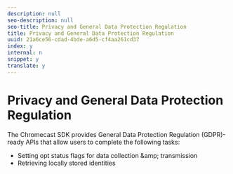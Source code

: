 ```yaml
---
description: null
seo-description: null
seo-title: Privacy and General Data Protection Regulation
title: Privacy and General Data Protection Regulation
uuid: 21a6ce56-cdad-4bde-a6d5-cf4aa261cd37
index: y
internal: n
snippet: y
translate: y
---
```


# Privacy and General Data Protection Regulation

The Chromecast SDK provides General Data Protection Regulation (GDPR)-ready APIs that allow users to complete the following tasks:


* Setting opt status flags for data collection &amp;amp; transmission
* Retrieving locally stored identities

